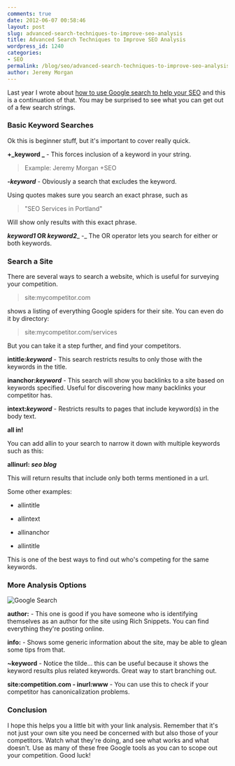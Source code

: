 ```yaml
---
comments: true
date: 2012-06-07 00:58:46
layout: post
slug: advanced-search-techniques-to-improve-seo-analysis
title: Advanced Search Techniques to Improve SEO Analysis
wordpress_id: 1240
categories:
- SEO
permalink: /blog/seo/advanced-search-techniques-to-improve-seo-analysis/
author: Jeremy Morgan
---
```



Last year I wrote about [how to use Google search to help your SEO](http://www.jeremymorgan.com/seo-blog/search-engine-optimization/how-to-use-google-search-to-help-with-seo/) and this is a continuation of that. You may be surprised to see what you can get out of a few search strings.

<!-- more -->
### Basic Keyword Searches


Ok this is beginner stuff, but it's important to cover really quick.

**+_keyword _** - This forces inclusion of a keyword in your string.


> Example:
Jeremy Morgan +SEO


**-_keyword_** - Obviously a search that excludes the keyword.

Using quotes makes sure you search an exact phrase, such as


> "SEO Services in Portland"


Will show only results with this exact phrase.

**_keyword1_ OR _keyword2_**_ -_ The OR operator lets you search for either or both keywords.


### Search a Site


There are several ways to search a website, which is useful for surveying your competition.


> site:mycompetitor.com


shows a listing of everything Google spiders for their site. You can even do it by directory:


> site:mycompetitor.com/services


But you can take it a step further, and find your competitors.

**intitle:**_**keyword**_ - This search restricts results to only those with the keywords in the title.

**inanchor:_keyword_** - This search will show you backlinks to a site based on keywords specified. Useful for discovering how many backlinks your competitor has.

**intext:_keyword_** - Restricts results to pages that include keyword(s) in the body text.

**all in!**

You can add allin to your search to narrow it down with multiple keywords such as this:

**allinurl: _seo blog_**

This will return results that include only both terms mentioned in a url.

Some other examples:



	
  * allintitle

	
  * allintext

	
  * allinanchor

	
  * allintitle


This is one of the best ways to find out who's competing for the same keywords.



### More Analysis Options


![Google Search](http://jeremymorgan.s3.amazonaws.com/wp-content/uploads/2011/08/search-google1.jpg)

**author:** - This one is good if you have someone who is identifying themselves as an author for the site using Rich Snippets. You can find everything they're posting online.

**info:** - Shows some generic information about the site, may be able to glean some tips from that.

**~keyword** - Notice the tilde... this can be useful because it shows the keyword results plus related keywords. Great way to start branching out.

**site:competition.com - inurl:www** - You can use this to check if your competitor has canonicalization problems.


### Conclusion


I hope this helps you a little bit with your link analysis. Remember that it's not just your own site you need be concerned with but also those of your competitors. Watch what they're doing, and see what works and what doesn't. Use as many of these free Google tools as you can to scope out your competition. Good luck!
